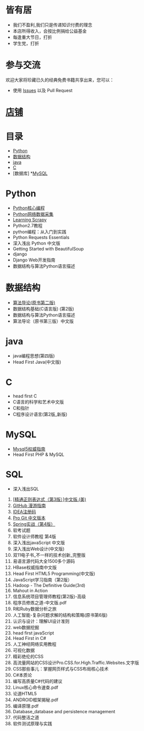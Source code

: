# 皆有居
* 我们不盈利,我们只是传递知识付费的理念
* 本店所得收入，会按比例捐给公益基金
* 每逢重大节日，打折
* 学生党，打折

# 参与交流
欢迎大家将珍藏已久的经典免费书籍共享出来，您可以：
* 使用 [Issues](https://github.com/niithub/all_have_home/issues) 以及 Pull Request

# [店铺](https://shop476821834.taobao.com/?spm=0.0.0.0)
# 目录
* [Python](#Python)
* [数据结构](#数据结构)
* [java](#java)
* [C](#C)
* [数据库]
  *[MySQL](#MySQL)
# Python
* [Python核心编程](https://item.taobao.com/item.htm?spm=a1z10.3-c.w4002-16100903092.30.EqtHON&id=546485398931)
* [Python网络数据采集](https://item.taobao.com/item.htm?spm=a1z10.3-c.w4002-16100903092.27.EqtHON&id=546617358566)
* [Learning Scrapy](https://item.taobao.com/item.htm?spm=a1z10.3-c.w4002-16100903092.9.ortPys&id=546710397964)
* Python2.7教程
* python编程：从入门到实践
* Python Requests Essentials
* 深入浅出 Python 中文版
* Getting Started with BeautifulSoup
* django
* Django Web开发指南
* 数据结构与算法Python语言描述

# 数据结构
* [算法导论(原书第二版)](https://item.taobao.com/item.htm?spm=a1z10.3-c.w4002-16100903092.12.i2uWG7&id=552132384376)
* 数据结构基础(C语言版) (第2版)
* 数据结构与算法Python语言描述
* 算法导论（原书第三版）中文版

# java
* java编程思想(第四版)
* Head First Java(中文版)

# C
* head first C
* C语言的科学和艺术中文版
* C和指针
* C程序设计语言(第2版_新版)

# MySQL
* [Mysql5权威指南](https://item.taobao.com/item.htm?spm=a1z10.3-c.w4002-16100903092.9.1DNmA0&id=546480490095)
* Head First PHP & MySQL

# SQL
* 深入浅出SQL

1. [[精通正则表达式（第3版）]中文版.(美)](https://item.taobao.com/item.htm?spm=a1z10.3-c.w4002-16100903092.9.LHdHDI&id=546676256008)
2. [GitHub 漫游指南](https://item.taobao.com/item.htm?spm=a1z10.3-c.w4002-16100903092.9.Nk7foS&id=546566980665)
3. [IDEA注册码](https://item.taobao.com/item.htm?spm=a1z10.3-c.w4002-16100903092.9.iDGGlZ&id=546587159739)
6. [Pro Git 中文版本](https://item.taobao.com/item.htm?spm=a1z10.3-c.w4002-16100903092.9.jjCZJ2&id=546639875004)
9. [Spring实战（第4版）](https://item.taobao.com/item.htm?spm=a1z10.3-c.w4002-16100903092.9.wQYlVg&id=546493488975)
12. 软考试题
15. 软件设计师教程 第4版
17. 深入浅出javaScript 中文版
18. 深入浅出Web设计(中文版)
20. 双11电子书_不一样的技术创新_完整版
21. 易语言源代码大全1500多个源码
22. HBase权威指南中文版
25. Head First HTML5 Programming(中文版)
28. JavaScript学习指南（第2版）
34. Hadoop - The Definitive Guide(3rd)
35. Mahout in Action
36. 信息系统项目管理师教程(第2版)-高级
38. 程序员修炼之道-中文版.pdf
39. R和Ruby数据分析之旅
40. 人工智能-复杂问题求解的结构和策略(原书第6版)
42. 认识与设计：理解UI设计准则
43. web数据挖掘
44. head first javaScript
47. Head First in C#
48. 人工神经网络实用教程
49. 可视化数据
50. 精彩绝伦的CSS
51. 高流量网站的CSS设计Pro.CSS.for.High.Traffic.Websites.文字版
52. CSS那些事儿：掌握网页样式与CSS布局核心技术
53. C#本质论
54. 编写高质量C#代码的建议
55. Linux核心命令速查.pdf
56. 论道HTML5
57. ANDROID框架揭秘.pdf
58. 编译原理.pdf
59. Database_database and persistence management
60. 代码整洁之道
61. 软件测试原理与实践
